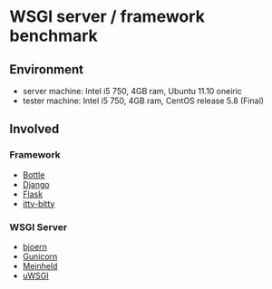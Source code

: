 WSGI server / framework benchmark
=================================

Environment
-----------

* server machine: Intel i5 750, 4GB ram, Ubuntu 11.10 oneiric
* tester machine: Intel i5 750, 4GB ram, CentOS release 5.8 (Final)

Involved
--------

### Framework

* [Bottle](http://bottlepy.org/docs/dev/index.html)
* [Django](https://www.djangoproject.com/)
* [Flask](http://flask.pocoo.org/)
* [itty-bitty](https://github.com/toastdriven/itty)

### WSGI Server

* [bjoern](https://github.com/jonashaag/bjoern)
* [Gunicorn](http://gunicorn.org/)
* [Meinheld](http://meinheld.org/)
* [uWSGI](http://projects.unbit.it/uwsgi/)


